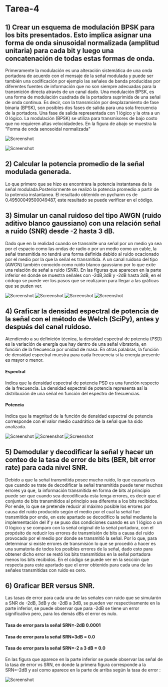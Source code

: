 # Tarea-4

 ## 1) Crear un esquema de modulación BPSK para los bits presentados. Esto implica asignar una forma de onda sinusoidal normalizada (amplitud unitaria) para cada bit y luego una concatenación de todas estas formas de onda.
 
 Primeramente la modulación es una alteración sistemática de una onda portadora de acuerdo con el mensaje de la señal modulada y puede ser también una codificación
 por ejemplo las señales de banda producidas por diferentes fuentes de información que no son siempre adecuadas para la transmición directa através de un canal dado.
 Una modulación BPSK, es una forma de modulación cuadrada de la portadora suprimida de una señal de onda continua. Es decir, con la transmición por desplazamiento de fase 
 binaria (BPSK), son posibles dos fases de salida para una sola frecuencia de la portadora. Una fase de salida representada con 1 lógico y la otra a un 0 lógico. La modulación (BPSK) se utiliza para transmisores de bajo costo que no requieren altas velocidadedes.
En la figura de abajo se muestra la "Forma de onda senosoidal normalizada"

![Screenshot](ondaportadora.png)

![Screenshot](modulada.png)

## 2)  Calcular la potencia promedio de la señal modulada generada.

Lo que primero que se hizo es encontrara la potencia instantanea de la señal modulada.Posteriormente se realizó la potencia promedio a partir de la potencia instantanea.
El resultado obtenido en pycharm es de 0.49500049500049487, este resultado se puede verificar en el código.

## 3)  Simular un canal ruidoso del tipo AWGN (ruido aditivo blanco gaussiano) con una relación señal a ruido (SNR) desde -2 hasta 3 dB.

Dado que en la realidad cuando se transmite una señal por un medio ya sea por el espacio como las ondas de radio o por un medio como un cable, la señal transmitida no tendrá una forma definida debido al ruido ocacionado por el medio por la que la señal es transmitida. A un canal ruidoso del tipo (AWGN) también conocido como ruido blanco gaussiano por lo que exite una relación de señal a ruido (SNR). En las figuras que aparecen en la parte inferior en donde se muestra señales con -2dB,3dB y -2dB hasta 3dB, en el códogo se puede ver los pasos que se realizaron para llegar a las gráficas que se puden ver.

![Screenshot](PDEantescanalruidoso.png)
![Screenshot](Señalrecibida-2dB.png)
![Screenshot](Señalrecibida3dB.png)
![Screenshot](Señalrecibida-2-3dB.png)

## 4)  Graficar la densidad espectral de potencia de la señal con el método de Welch (SciPy), antes y después del canal ruidoso.

Atendiendo a su definición técnica, la densidad espectral de potencia (PSD) es la variación de energía que hay dentro de una señal vibratoria, en función de la frecuencia por unidad de masa. En otras palabras, la función de densidad espectral muestra para cada frecuencia si la energía presente es mayor o menor.
#### Espectral  
Indica que la densidad espectral de potencia PSD es una función respecto de la frecuencia. La densidad espectral de potencia representa así la distribución de una señal en función del espectro de frecuencias. 
#### Potencia 
Indica que la magnitud de la función de densidad espectral de potencia corresponde con el valor medio cuadrático de la señal que ha sido analizada. 

![Screenshot](PDEdespuescanalruidosoSRN=-2dB.png)
![Screenshot](PDEdespuescanalruidosoSRN=3dB.png)
![Screenshot](PDEdespuescanalruidosoSRN=-2dBa3dB.png)

## 5) Demodular y decodificar la señal y hacer un conteo de la tasa de error de bits (BER, bit error rate) para cada nivel SNR.

Debido a que la señal transmitida posee mucho ruido, lo que causaría es que cuando se trate de decodificar la señal transmitida puede tener muchos errores ya que, la información transmitida en forma de bits al principio puede ser que cuando sea decodificada esta tenga errores, es decir que el conjunto de bits transmitidos al principio sea diferente a los bits recibidos. Por ende, lo que se pretende reducir al máximo posible los errores por causa del ruido producido según el medio por el cual la señal fue transmitida por ende, en este apartado se decodifico la señal mediante la implementación del if y se puso dos condiciones cuando es un 1 lógico o un 0 lógico y se comparo con la señal original de la señal portadora, con el propósito de reducir los errores de transmisión de bits a causa del ruido provocado por el medio por donde se transmitió la señal. 
Por lo que, para determinar si existe errores de transmisión lo que se procedió a hacer es una sumatoria de todos los posibles errores de la señal, dado esto para obtener dicho error se restó los bits transmitidos en la señal portadora menos los bits recibidos. En el código se puede ver en la sección que respecta para este apartado que el error obtenido para cada una de las señales transmitidas con ruido es cero.




## 6)  Graficar BER versus SNR.
Las tasas de error para cada una de las señales con ruido que se simularón a SNR de -2dB, 3dB y de -2dB a 3dB, se pueden ver respectivamente en la parte inferior, se puede observar que para -2dB se tiene un error significativo pero, para los demás dBs el error es nulo.

#### Tasa de error para la señal SRN=-2dB 0.0001
#### Tasa de error para la señal SRN=3dB = 0.0
#### Tasa de error para la señal SRN=-2 a 3 dB = 0.0

En las figura que aparece en la parte inferior se puede observar las señal de la tasa de error vs SRN, en donde la primera figura corresponde a la SRN=-2dB y así como aparece en la parte de arriba según la tasa de error :

![Screenshot]()









